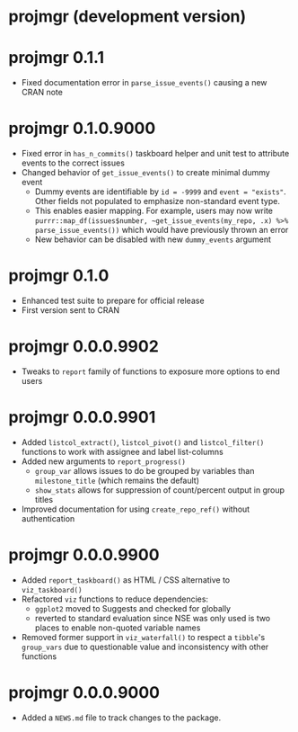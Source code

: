 # projmgr (development version)

# projmgr 0.1.1

* Fixed documentation error in `parse_issue_events()` causing a new CRAN note

# projmgr 0.1.0.9000

* Fixed error in `has_n_commits()` taskboard helper and unit test to attribute events to the correct issues
* Changed behavior of `get_issue_events()` to create minimal dummy event 
    - Dummy events are identifiable by  `id = -9999` and `event = "exists"`. Other fields not populated to emphasize non-standard event type. 
    - This enables easier mapping. For example, users may now write `purrr::map_df(issues$number, ~get_issue_events(my_repo, .x) %>% parse_issue_events())` which would have previously thrown an error
    - New behavior can be disabled with new `dummy_events` argument

# projmgr 0.1.0

* Enhanced test suite to prepare for official release
* First version sent to CRAN

# projmgr 0.0.0.9902

* Tweaks to `report` family of functions to exposure more options to end users

# projmgr 0.0.0.9901

* Added `listcol_extract()`, `listcol_pivot()` and `listcol_filter()` functions to work with assignee and label list-columns
* Added new arguments to `report_progress()` 
    - `group_var` allows issues to do be grouped by variables than `milestone_title` (which remains the default)
    - `show_stats` allows for suppression of count/percent output in group titles
* Improved documentation for using `create_repo_ref()` without authentication

# projmgr 0.0.0.9900

* Added `report_taskboard()` as HTML / CSS alternative to `viz_taskboard()`
* Refactored `viz` functions to reduce dependencies:
    - `ggplot2` moved to Suggests and checked for globally
    - reverted to standard evaluation since NSE was only used is two places to enable non-quoted variable names
* Removed former support in `viz_waterfall()` to respect a `tibble`'s `group_vars` due to questionable value and inconsistency with other functions    
    
# projmgr 0.0.0.9000

* Added a `NEWS.md` file to track changes to the package.




